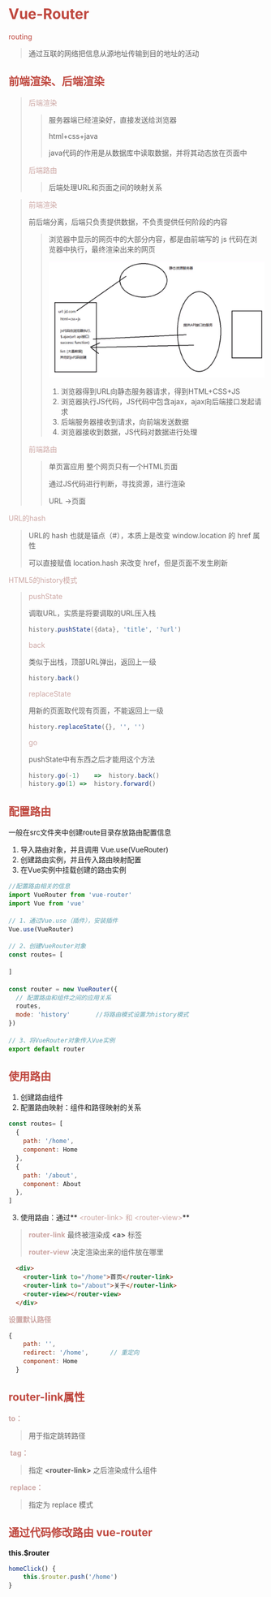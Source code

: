 # <font color="#BF473E">Vue-Router</font> 



<font color="#BF473E">routing</font> 

> 通过互联的网络把信息从源地址传输到目的地址的活动



## <font color="#BF473E">前端渲染、后端渲染</font> 

> <font color="#CCA6A3">后端渲染</font> 
>
> > 服务器端已经渲染好，直接发送给浏览器
> >
> > html+css+java
> >
> > java代码的作用是从数据库中读取数据，并将其动态放在页面中
>
> <font color="#CCA6A3">后端路由</font> 
>
> > 后端处理URL和页面之间的映射关系

> <font color="#CCA6A3">前端渲染</font> 
>
> 前后端分离，后端只负责提供数据，不负责提供任何阶段的内容
>
> > 浏览器中显示的网页中的大部分内容，都是由前端写的 js 代码在浏览器中执行，最终渲染出来的网页
> >
> > ![前端渲染](..\jpg\前端渲染.png)
> >
> > 1. 浏览器得到URL向静态服务器请求，得到HTML+CSS+JS
> > 2. 浏览器执行JS代码，JS代码中包含ajax，ajax向后端接口发起请求
> > 3. 后端服务器接收到请求，向前端发送数据
> > 4. 浏览器接收到数据，JS代码对数据进行处理
>
> <font color="#CCA6A3">前端路由</font> 
>
> > 单页富应用	整个网页只有一个HTML页面
> >
> > 通过JS代码进行判断，寻找资源，进行渲染
> >
> > URL ->页面



<font color="#CCA6A3">URL的hash</font>  

> URL的 hash 也就是锚点（#），本质上是改变 window.location 的 href 属性
>
> 可以直接赋值 location.hash 来改变 href，但是页面不发生刷新

<font color="#CCA6A3">HTML5的history模式</font> 

> <font color="#CCA6A3">pushState</font>
>
> 调取URL，实质是将要调取的URL压入栈
>
> ```js
> history.pushState({data}, 'title', '?url')
> ```
>
> <font color="#CCA6A3">back</font>
>
> 类似于出栈，顶部URL弹出，返回上一级
>
> ```js
> history.back()
> ```
>
> <font color="#CCA6A3">replaceState</font> 
>
> 用新的页面取代现有页面，不能返回上一级
>
> ```js
> history.replaceState({}, '', '')
> ```
>
> <font color="#CCA6A3">go</font> 
>
> pushState中有东西之后才能用这个方法
>
> ```js
> history.go(-1)	=>	history.back()
> history.go(1)	=>	history.forward()
> ```



## <font color="#BF473E">配置路由</font> 

一般在src文件夹中创建route目录存放路由配置信息

1. 导入路由对象，并且调用 Vue.use(VueRouter)
2. 创建路由实例，并且传入路由映射配置
3. 在Vue实例中挂载创建的路由实例

```js
//配置路由相关的信息
import VueRouter from 'vue-router'
import Vue from 'vue'

// 1、通过Vue.use（插件），安装插件
Vue.use(VueRouter)

// 2、创建VueRouter对象
const routes= [
    
]

const router = new VueRouter({
  // 配置路由和组件之间的应用关系
  routes,
  mode: 'history'		//将路由模式设置为history模式
})

// 3、将VueRouter对象传入Vue实例
export default router
```



## <font color="#BF473E">使用路由</font> 

1. 创建路由组件
2. 配置路由映射：组件和路径映射的关系

```js
const routes= [
  {
    path: '/home',
    component: Home
  },
  {
    path: '/about',
    component: About
  },
]
```

3. 使用路由：通过**<font color="#CCA6A3"> \<router-link> 和 \<router-view></font>** 

> **<font color="#CCA6A3">router-link</font>** 最终被渲染成 **\<a>** 标签
>
> **<font color="#CCA6A3">router-view</font>** 决定渲染出来的组件放在哪里

```html
  <div>
    <router-link to="/home">首页</router-link>
    <router-link to="/about">关于</router-link>
    <router-view></router-view>
  </div>
```



**<font color="#CCA6A3"> 设置默认路径</font>**  

```js
{
    path: '',
    redirect: '/home',		// 重定向
    component: Home
  }
```



## <font color="#BF473E">router-link属性</font> 

**<font color="#CCA6A3"> to：</font>**  

> 用于指定跳转路径

**<font color="#CCA6A3"> tag：</font>**  

> 指定 **\<router-link>** 之后渲染成什么组件

**<font color="#CCA6A3"> </font>**  **<font color="#CCA6A3"> replace：</font>** 

>  指定为 replace 模式



## <font color="#BF473E">通过代码修改路由 vue-router</font> 

**this.$router** 

```js
homeClick() {
    this.$router.push('/home')
}
```

